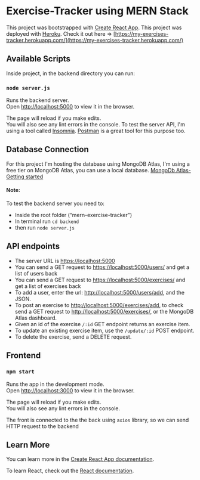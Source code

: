 # Exercise-Tracker using MERN Stack
This project was bootstrapped with [Create React App](https://github.com/facebook/create-react-app).
This project was deployed with [Heroku](https://www.heroku.com/).
Check it out here => [https://my-exercises-tracker.herokuapp.com/](https://my-exercises-tracker.herokuapp.com/)


## Available Scripts

Inside project, in the backend directory you can run:

### `node server.js`
Runs the backend server.<br />
Open [http://localhost:5000](http://localhost:5000) to view it in the browser.


The page will reload if you make edits.<br />
You will also see any lint errors in the console.
To test the server API, I'm using a tool called [Insomnia](https://insomnia.rest/).
[Postman](https://www.getpostman.com/) is a great tool for this purpose too.
## Database Connection
For this project I'm hosting the database using MongoDB Atlas, I'm using a free tier on MongoDB Atlas, you can use a local database.
[MongoDb Atlas-Getting started](https://codeforgeek.com/mongodb-atlas-node-js/)

#### Note:
To test the backend server you need to:
- Inside the root folder (“mern-exercise-tracker”)
- In terminal run `cd backend`
- then run `node server.js`

## API endpoints
- The server URL is [https://localhost:5000](https://localhost:5000)
- You can send a GET request to [https://localhost:5000/users/](https://localhost:5000/users/) and get a list of users back 
- You can send a GET request to [https://localhost:5000/exercises/](https://localhost:5000/exercises/) and get a list of exercises back
- To add a user, enter the url: [http://localhost:5000/users/add](http://localhost:5000/users/add), and the JSON.
- To post an exercise to [http://localhost:5000/exercises/add](http://localhost:5000/exercises/add), to check send a GET request to [http://localhost:5000/exercises/](http://localhost:5000/exercises/), or the MongoDB Atlas dashboard.
- Given an id of the exercise `/:id` GET endpoint returns an exercise item.
- To update an existing exercise item, use the `/update/:id` POST endpoint.
- To delete the exercise, send a DELETE request.


## Frontend

### `npm start`

Runs the app in the development mode.<br />
Open [http://localhost:3000](http://localhost:3000) to view it in the browser.

The page will reload if you make edits.<br />
You will also see any lint errors in the console.

The front is connected to the the back using `axios` library, so we can send HTTP request to the backend




## Learn More

You can learn more in the [Create React App documentation](https://facebook.github.io/create-react-app/docs/getting-started).

To learn React, check out the [React documentation](https://reactjs.org/).


